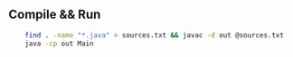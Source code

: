 ## Compile && Run
```bash
    find . -name "*.java" > sources.txt && javac -d out @sources.txt
    java -cp out Main
```
